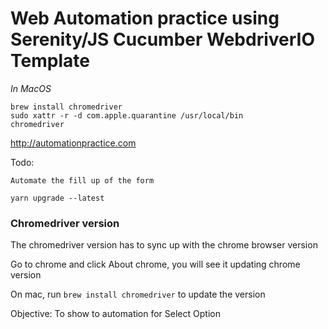 # Web Automation practice using Serenity/JS Cucumber WebdriverIO Template

_In MacOS_

```
brew install chromedriver
sudo xattr -r -d com.apple.quarantine /usr/local/bin
chromedriver
```

http://automationpractice.com

Todo:

```
Automate the fill up of the form
```

```
yarn upgrade --latest
```

### Chromedriver version

The chromedriver version has to sync up with the chrome browser version

Go to chrome and click About chrome, you will see it updating chrome version

On mac, run
`brew install chromedriver` to update the version

Objective: To show to automation for Select Option
